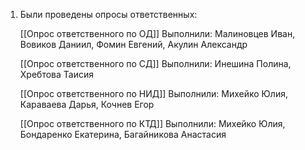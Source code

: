 1. Были проведены опросы ответственных:

	[[Опрос ответственного по ОД]]
	Выполнили: Малиновцев Иван, Вовиков Даниил, Фомин Евгений, Акулин Александр

	[[Опрос ответственного по СД]]
	Выполнили: Инешина Полина, Хребтова Таисия 

	[[Опрос ответственного по НИД]]
	Выполнили: Михейко Юлия, Караваева Дарья, Кочнев Егор
 
	[[Опрос ответственного по КТД]]
	Выполнили: Михейко Юлия, Бондаренко Екатерина, Багайникова Анастасия 